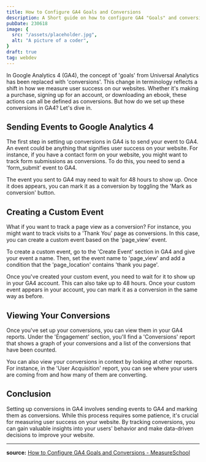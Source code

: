 ```yaml
---
title: How to Configure GA4 Goals and Conversions
description: A Short guide on how to configure GA4 "Goals" and conversion. Setting up custom events and how to view it.
pubDate: 230618
image: {
  src: "/assets/placeholder.jpg",
  alt: "A picture of a coder",
}
draft: true
tag: webdev
---
```


In Google Analytics 4 (GA4), the concept of 'goals' from Universal Analytics has been replaced with 'conversions'. This change in terminology reflects a shift in how we measure user success on our websites. Whether it's making a purchase, signing up for an account, or downloading an ebook, these actions can all be defined as conversions. But how do we set up these conversions in GA4? Let's dive in.

## Sending Events to Google Analytics 4
The first step in setting up conversions in GA4 is to send your event to GA4. An event could be anything that signifies user success on your website. For instance, if you have a contact form on your website, you might want to track form submissions as conversions. To do this, you need to send a 'form_submit' event to GA4.

The event you sent to GA4 may need to wait for 48 hours to show up. Once it does appears, you can mark it as a conversion by toggling the 'Mark as conversion' button.

## Creating a Custom Event
What if you want to track a page view as a conversion? For instance, you might want to track visits to a 'Thank You' page as conversions. In this case, you can create a custom event based on the 'page_view' event.

To create a custom event, go to the 'Create Event' section in GA4 and give your event a name. Then, set the event name to 'page\_view' and add a condition that the 'page\_location' contains 'thank you page'.

Once you've created your custom event, you need to wait for it to show up in your GA4 account. This can also take up to 48 hours. Once your custom event appears in your account, you can mark it as a conversion in the same way as before.

## Viewing Your Conversions
Once you've set up your conversions, you can view them in your GA4 reports. Under the 'Engagement' section, you'll find a 'Conversions' report that shows a graph of your conversions and a list of the conversions that have been counted.

You can also view your conversions in context by looking at other reports. For instance, in the 'User Acquisition' report, you can see where your users are coming from and how many of them are converting.

## Conclusion
Setting up conversions in GA4 involves sending events to GA4 and marking them as conversions. While this process requires some patience, it's crucial for measuring user success on your website. By tracking conversions, you can gain valuable insights into your users' behavior and make data-driven decisions to improve your website.

---

**source:** [How to Configure GA4 Goals and Conversions - MeasureSchool](https://www.youtube.com/watch?v=G-UWyCMnTsU)